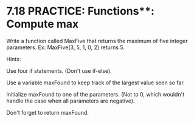 # 7.18 PRACTICE: Functions**: Compute max
Write a function called MaxFive that returns the maximum of five integer parameters. Ex: MaxFive(3, 5, 1, 0, 2) returns 5.

Hints:

Use four if statements. (Don't use if-else).

Use a variable maxFound to keep track of the largest value seen so far.

Initialize maxFound to one of the parameters. (Not to 0, which wouldn't handle the case when all parameters are negative).

Don't forget to return maxFound.